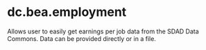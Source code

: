# dc.bea.employment

Allows user to easily get earnings per job data from the SDAD Data Commons.  Data can be provided directly or in a file.
